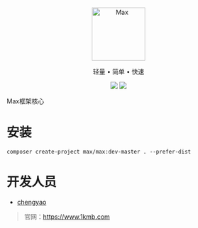 <br>

<p align="center">
<img src="https://raw.githubusercontent.com/topyao/max-swoole/master/public/favicon.ico" width="120" alt="Max">
</p>

<p align="center">轻量 • 简单 • 快速</p>

<p align="center">
<img src="https://img.shields.io/badge/php-%3E%3D7.4-brightgreen">
<img src="https://img.shields.io/badge/license-apache%202-blue">
</p>

Max框架核心

# 安装

```shell
composer create-project max/max:dev-master . --prefer-dist
```

# 开发人员
* <a href="https://github.com/topyao">chengyao</a>

> 官网：https://www.1kmb.com
